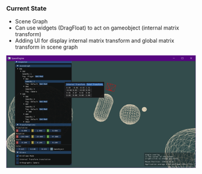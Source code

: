 ### Current State 

- Scene Graph
- Can use widgets (DragFloat) to act on gameobject (internal matrix transform)
- Adding UI for display internal matrix transform and global matrix transform in scene graph


![Current Game Engine Output](data/captures/current.png)
